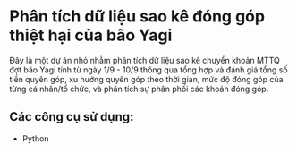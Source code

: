 # Phân tích dữ liệu sao kê đóng góp thiệt hại của bão Yagi
Đây là một dự án nhỏ nhằm phân tích dữ liệu sao kê chuyển khoản MTTQ đợt bão Yagi tính từ ngày 1/9 - 10/9  thông qua tổng hợp và đánh giá tổng số tiền quyên góp, xu hướng quyên góp theo thời gian, mức độ đóng góp của từng cá nhân/tổ chức, và phân tích sự phân phối các khoản đóng góp.
## Các công cụ sử dụng:
- Python

